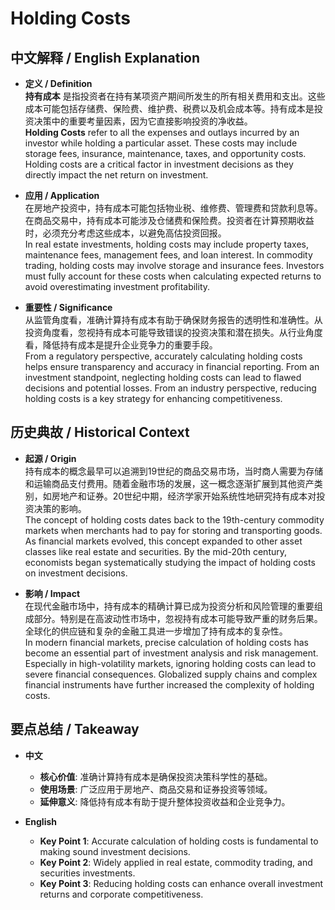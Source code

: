 # Holding Costs

## 中文解释 / English Explanation

* **定义 / Definition**  
  **持有成本** 是指投资者在持有某项资产期间所发生的所有相关费用和支出。这些成本可能包括存储费、保险费、维护费、税费以及机会成本等。持有成本是投资决策中的重要考量因素，因为它直接影响投资的净收益。  
  **Holding Costs** refer to all the expenses and outlays incurred by an investor while holding a particular asset. These costs may include storage fees, insurance, maintenance, taxes, and opportunity costs. Holding costs are a critical factor in investment decisions as they directly impact the net return on investment.

* **应用 / Application**  
  在房地产投资中，持有成本可能包括物业税、维修费、管理费和贷款利息等。在商品交易中，持有成本可能涉及仓储费和保险费。投资者在计算预期收益时，必须充分考虑这些成本，以避免高估投资回报。  
  In real estate investments, holding costs may include property taxes, maintenance fees, management fees, and loan interest. In commodity trading, holding costs may involve storage and insurance fees. Investors must fully account for these costs when calculating expected returns to avoid overestimating investment profitability.

* **重要性 / Significance**  
  从监管角度看，准确计算持有成本有助于确保财务报告的透明性和准确性。从投资角度看，忽视持有成本可能导致错误的投资决策和潜在损失。从行业角度看，降低持有成本是提升企业竞争力的重要手段。  
  From a regulatory perspective, accurately calculating holding costs helps ensure transparency and accuracy in financial reporting. From an investment standpoint, neglecting holding costs can lead to flawed decisions and potential losses. From an industry perspective, reducing holding costs is a key strategy for enhancing competitiveness.

## 历史典故 / Historical Context

* **起源 / Origin**  
  持有成本的概念最早可以追溯到19世纪的商品交易市场，当时商人需要为存储和运输商品支付费用。随着金融市场的发展，这一概念逐渐扩展到其他资产类别，如房地产和证券。20世纪中期，经济学家开始系统性地研究持有成本对投资决策的影响。  
  The concept of holding costs dates back to the 19th-century commodity markets when merchants had to pay for storing and transporting goods. As financial markets evolved, this concept expanded to other asset classes like real estate and securities. By the mid-20th century, economists began systematically studying the impact of holding costs on investment decisions.

* **影响 / Impact**  
  在现代金融市场中，持有成本的精确计算已成为投资分析和风险管理的重要组成部分。特别是在高波动性市场中，忽视持有成本可能导致严重的财务后果。全球化的供应链和复杂的金融工具进一步增加了持有成本的复杂性。  
  In modern financial markets, precise calculation of holding costs has become an essential part of investment analysis and risk management. Especially in high-volatility markets, ignoring holding costs can lead to severe financial consequences. Globalized supply chains and complex financial instruments have further increased the complexity of holding costs.

## 要点总结 / Takeaway

* **中文**  
  - **核心价值**: 准确计算持有成本是确保投资决策科学性的基础。
  - **使用场景**: 广泛应用于房地产、商品交易和证券投资等领域。
  - **延伸意义**: 降低持有成本有助于提升整体投资收益和企业竞争力。

* **English**  
  - **Key Point 1**: Accurate calculation of holding costs is fundamental to making sound investment decisions.
  - **Key Point 2**: Widely applied in real estate, commodity trading, and securities investments.
  - **Key Point 3**: Reducing holding costs can enhance overall investment returns and corporate competitiveness.